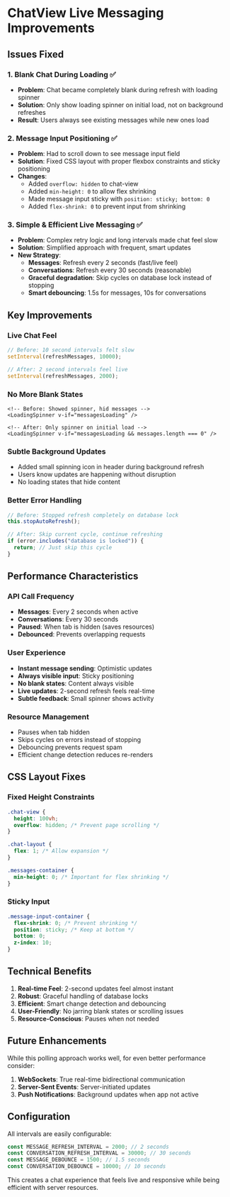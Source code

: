# ChatView Live Messaging Improvements

## Issues Fixed

### 1. **Blank Chat During Loading** ✅

- **Problem**: Chat became completely blank during refresh with loading spinner
- **Solution**: Only show loading spinner on initial load, not on background refreshes
- **Result**: Users always see existing messages while new ones load

### 2. **Message Input Positioning** ✅

- **Problem**: Had to scroll down to see message input field
- **Solution**: Fixed CSS layout with proper flexbox constraints and sticky positioning
- **Changes**:
  - Added `overflow: hidden` to chat-view
  - Added `min-height: 0` to allow flex shrinking
  - Made message input sticky with `position: sticky; bottom: 0`
  - Added `flex-shrink: 0` to prevent input from shrinking

### 3. **Simple & Efficient Live Messaging** ✅

- **Problem**: Complex retry logic and long intervals made chat feel slow
- **Solution**: Simplified approach with frequent, smart updates
- **New Strategy**:
  - **Messages**: Refresh every 2 seconds (fast/live feel)
  - **Conversations**: Refresh every 30 seconds (reasonable)
  - **Graceful degradation**: Skip cycles on database lock instead of stopping
  - **Smart debouncing**: 1.5s for messages, 10s for conversations

## Key Improvements

### Live Chat Feel

```javascript
// Before: 10 second intervals felt slow
setInterval(refreshMessages, 10000);

// After: 2 second intervals feel live
setInterval(refreshMessages, 2000);
```

### No More Blank States

```vue
<!-- Before: Showed spinner, hid messages -->
<LoadingSpinner v-if="messagesLoading" />

<!-- After: Only spinner on initial load -->
<LoadingSpinner v-if="messagesLoading && messages.length === 0" />
```

### Subtle Background Updates

- Added small spinning icon in header during background refresh
- Users know updates are happening without disruption
- No loading states that hide content

### Better Error Handling

```javascript
// Before: Stopped refresh completely on database lock
this.stopAutoRefresh();

// After: Skip current cycle, continue refreshing
if (error.includes("database is locked")) {
  return; // Just skip this cycle
}
```

## Performance Characteristics

### API Call Frequency

- **Messages**: Every 2 seconds when active
- **Conversations**: Every 30 seconds
- **Paused**: When tab is hidden (saves resources)
- **Debounced**: Prevents overlapping requests

### User Experience

- **Instant message sending**: Optimistic updates
- **Always visible input**: Sticky positioning
- **No blank states**: Content always visible
- **Live updates**: 2-second refresh feels real-time
- **Subtle feedback**: Small spinner shows activity

### Resource Management

- Pauses when tab hidden
- Skips cycles on errors instead of stopping
- Debouncing prevents request spam
- Efficient change detection reduces re-renders

## CSS Layout Fixes

### Fixed Height Constraints

```css
.chat-view {
  height: 100vh;
  overflow: hidden; /* Prevent page scrolling */
}

.chat-layout {
  flex: 1; /* Allow expansion */
}

.messages-container {
  min-height: 0; /* Important for flex shrinking */
}
```

### Sticky Input

```css
.message-input-container {
  flex-shrink: 0; /* Prevent shrinking */
  position: sticky; /* Keep at bottom */
  bottom: 0;
  z-index: 10;
}
```

## Technical Benefits

1. **Real-time Feel**: 2-second updates feel almost instant
2. **Robust**: Graceful handling of database locks
3. **Efficient**: Smart change detection and debouncing
4. **User-Friendly**: No jarring blank states or scrolling issues
5. **Resource-Conscious**: Pauses when not needed

## Future Enhancements

While this polling approach works well, for even better performance consider:

1. **WebSockets**: True real-time bidirectional communication
2. **Server-Sent Events**: Server-initiated updates
3. **Push Notifications**: Background updates when app not active

## Configuration

All intervals are easily configurable:

```javascript
const MESSAGE_REFRESH_INTERVAL = 2000; // 2 seconds
const CONVERSATION_REFRESH_INTERVAL = 30000; // 30 seconds
const MESSAGE_DEBOUNCE = 1500; // 1.5 seconds
const CONVERSATION_DEBOUNCE = 10000; // 10 seconds
```

This creates a chat experience that feels live and responsive while being efficient with server resources.
